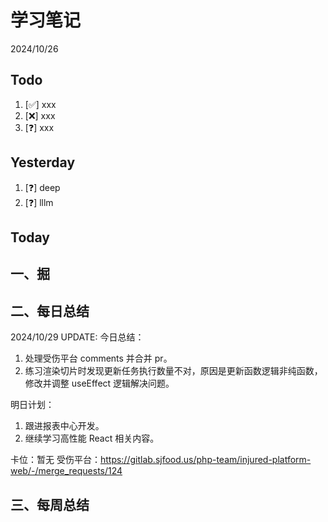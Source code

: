 # 学习笔记

2024/10/26

## Todo

1. [✅] xxx
2. [❌] xxx
3. [❓] xxx

## Yesterday

1. [❓] deep
2. [❓] lllm

## Today

## 一、掘

## 二、每日总结

2024/10/29 UPDATE:
今日总结：

1. 处理受伤平台 comments 并合并 pr。
2. 练习渲染切片时发现更新任务执行数量不对，原因是更新函数逻辑非纯函数，修改并调整 useEffect 逻辑解决问题。

明日计划：

1. 跟进报表中心开发。
2. 继续学习高性能 React 相关内容。

卡位：暂无
受伤平台：https://gitlab.sjfood.us/php-team/injured-platform-web/-/merge_requests/124

## 三、每周总结
